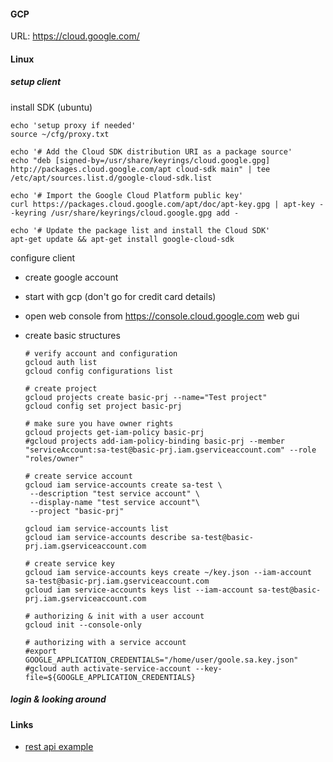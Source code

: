 #### GCP

URL: https://cloud.google.com/

#### Linux

##### setup client

install SDK (ubuntu)

    echo 'setup proxy if needed'
    source ~/cfg/proxy.txt

    echo '# Add the Cloud SDK distribution URI as a package source'
    echo "deb [signed-by=/usr/share/keyrings/cloud.google.gpg] http://packages.cloud.google.com/apt cloud-sdk main" | tee /etc/apt/sources.list.d/google-cloud-sdk.list
    
    echo '# Import the Google Cloud Platform public key'
    curl https://packages.cloud.google.com/apt/doc/apt-key.gpg | apt-key --keyring /usr/share/keyrings/cloud.google.gpg add -
    
    echo '# Update the package list and install the Cloud SDK'
    apt-get update && apt-get install google-cloud-sdk

configure client

 * create google account
 * start with gcp (don't go for credit card details)
 * open web console from https://console.cloud.google.com web gui
 * create basic structures

       # verify account and configuration
       gcloud auth list
       gcloud config configurations list

       # create project
       gcloud projects create basic-prj --name="Test project"
       gcloud config set project basic-prj

       # make sure you have owner rights
       gcloud projects get-iam-policy basic-prj
       #gcloud projects add-iam-policy-binding basic-prj --member "serviceAccount:sa-test@basic-prj.iam.gserviceaccount.com" --role "roles/owner"
       
       # create service account
       gcloud iam service-accounts create sa-test \
        --description "test service account" \
        --display-name "test service account"\
        --project "basic-prj"

       gcloud iam service-accounts list
       gcloud iam service-accounts describe sa-test@basic-prj.iam.gserviceaccount.com

       # create service key
       gcloud iam service-accounts keys create ~/key.json --iam-account sa-test@basic-prj.iam.gserviceaccount.com
       gcloud iam service-accounts keys list --iam-account sa-test@basic-prj.iam.gserviceaccount.com

       # authorizing & init with a user account
       gcloud init --console-only

       # authorizing with a service account
       #export GOOGLE_APPLICATION_CREDENTIALS="/home/user/goole.sa.key.json"
       #gcloud auth activate-service-account --key-file=${GOOGLE_APPLICATION_CREDENTIALS}

##### login & looking around




#### Links

 * [rest api example](https://cloud.google.com/iam/docs/reference/rest)
